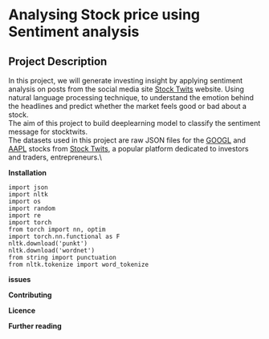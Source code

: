 # **Analysing Stock price using Sentiment analysis**

## **Project Description**
In this project, we will generate investing insight by applying sentiment analysis on posts from the social media site [Stock Twits](https://en.wikipedia.org/wiki/StockTwits) website. Using  natural language processing technique, to understand the emotion behind the headlines and predict whether the market feels good or bad about a stock.\
The aim of this project to build deeplearning model to classify the sentiment message for stocktwits.\
The datasets used in this project are raw JSON files for the [GOOGL](https://stocktwits.com/symbol/GOOGL) and [AAPL](https://stocktwits.com/symbol/AAPL) stocks from [Stock Twits](stocktwits.com), a popular platform dedicated to investors and traders, entrepreneurs.\



**Installation**
```
import json
import nltk
import os
import random
import re
import torch
from torch import nn, optim
import torch.nn.functional as F
nltk.download('punkt')
nltk.download('wordnet')
from string import punctuation
from nltk.tokenize import word_tokenize
```


**issues**


**Contributing**



**Licence**




**Further reading**

